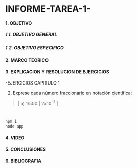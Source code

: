 # INFORME-TAREA-1-

#### 1. OBJETIVO
##### 1.1. OBJETIVO GENERAL
##### 1.2. OBJETIVO ESPECIFICO
#### 2. MARCO TEORICO
#### 3. EXPLICACION Y RESOLUCION DE EJERCICIOS
 -EJERCICIOS CAPITULO 1

2. Exprese cada número fraccionario en notación científica: 
>| a) 1/500 | 2x10<sup>-3</sup> |
```sh


npm i
node app
```

#### 4. VIDEO
#### 5. CONCLUSIONES
#### 6. BIBLIOGRAFIA
